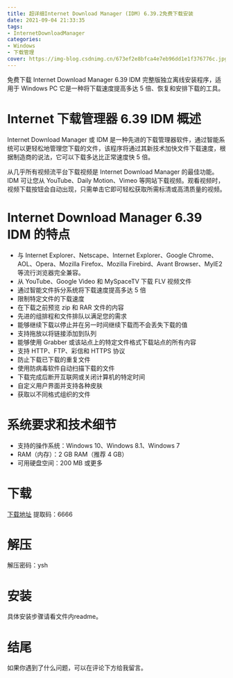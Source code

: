 ```yaml
---
title: 超详细Internet Download Manager (IDM) 6.39.2免费下载安装
date: 2021-09-04 21:33:35
tags:
- InternetDownloadManager
categories: 
- Windows
- 下载管理
cover: https://img-blog.csdnimg.cn/673ef2e8bfca4e7eb96dd1e1f376776c.jpg
---
```


免费下载 Internet Download Manager 6.39 IDM 完整版独立离线安装程序，适用于 Windows PC 它是一种将下载速度提高多达 5 倍、恢复和安排下载的工具。

# Internet 下载管理器 6.39 IDM 概述
Internet Download Manager 或 IDM 是一种先进的下载管理器软件，通过智能系统可以更轻松地管理您下载的文件，该程序将通过其新技术加快文件下载速度，根据制造商的说法，它可以下载多达比正常速度快 5 倍。

从几乎所有视频流平台下载视频是 Internet Download Manager 的最佳功能。IDM 可让您从 YouTube、Daily Motion、Vimeo 等网站下载视频。观看视频时，视频下载按钮会自动出现，只需单击它即可轻松获取所需标清或高清质量的视频。

# Internet Download Manager 6.39 IDM 的特点
- 与 Internet Explorer、Netscape、Internet Explorer、Google Chrome、AOL、Opera、Mozilla Firefox、Mozilla Firebird、Avant Browser、MyIE2 等流行浏览器完全兼容。
- 从 YouTube、Google Video 和 MySpaceTV 下载 FLV 视频文件
- 通过智能文件拆分系统将下载速度提高多达 5 倍
- 限制特定文件的下载速度
- 在下载之前预览 zip 和 RAR 文件的内容
- 先进的组排程和文件排队以满足您的需求
- 能够继续下载以停止并在另一时间继续下载而不会丢失下载的值
- 支持拖放以将链接添加到队列
- 能够使用 Grabber 或该站点上的特定文件格式下载站点的所有内容
- 支持 HTTP、FTP、彩信和 HTTPS 协议
- 防止下载已下载的重复文件
- 使用防病毒软件自动扫描下载的文件
- 下载完成后断开互联网或关闭计算机的特定时间
- 自定义用户界面并支持各种皮肤
- 获取以不同格式组织的文件

# 系统要求和技术细节
- 支持的操作系统：Windows 10、Windows 8.1、Windows 7
- RAM（内存）：2 GB RAM（推荐 4 GB）
- 可用硬盘空间：200 MB 或更多

# 下载
[下载地址](https://pan.baidu.com/s/1vf9J9bAhiSWUeaAtIes5Lg)
提取码：6666

# 解压
解压密码：ysh

# 安装
具体安装步骤请看文件内readme。

# 结尾
如果你遇到了什么问题，可以在评论下方给我留言。









